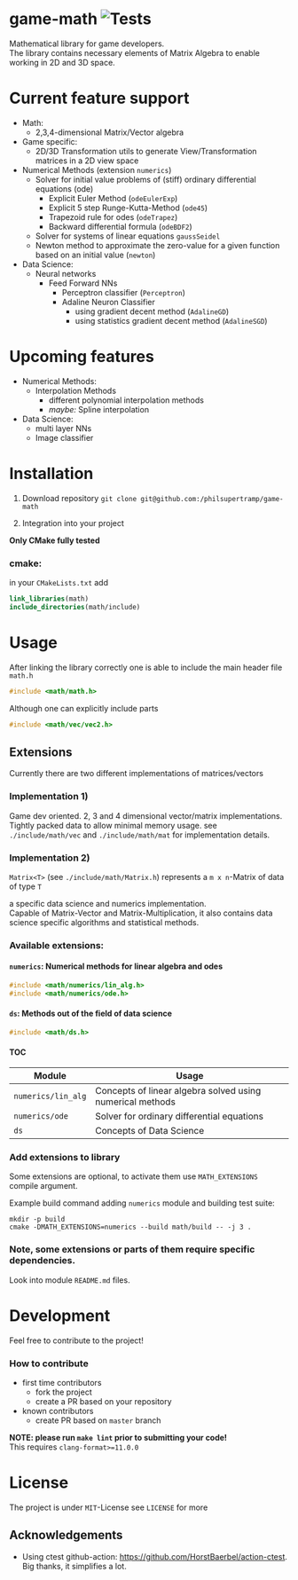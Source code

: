 # game-math ![Tests](https://github.com/philsupertramp/game-math/workflows/CMake/badge.svg?branch=master)

Mathematical library for game developers.  
The library contains necessary elements of Matrix Algebra to enable working in 2D and 3D space.

# Current feature support
- Math:
  - 2,3,4-dimensional Matrix/Vector algebra
- Game specific:
  - 2D/3D Transformation utils to generate View/Transformation matrices in a 2D view space
- Numerical Methods (extension `numerics`)
  - Solver for initial value problems of (stiff) ordinary differential equations (ode)
    - Explicit Euler Method (`odeEulerExp`)
    - Explicit 5 step Runge-Kutta-Method (`ode45`)
    - Trapezoid rule for odes (`odeTrapez`)
    - Backward differential formula (`odeBDF2`)
  - Solver for systems of linear equations `gaussSeidel`
  - Newton method to approximate the zero-value for a given function based on an initial value (`newton`)
- Data Science:
  - Neural networks
    - Feed Forward NNs
      - Perceptron classifier (`Perceptron`)
      - Adaline Neuron Classifier
        - using gradient decent method (`AdalineGD`)
        - using statistics gradient decent method (`AdalineSGD`)
# Upcoming features
- Numerical Methods:
  - Interpolation Methods
    - different polynomial interpolation methods
    - _maybe:_ Spline interpolation
- Data Science:
  - multi layer NNs
  - Image classifier

# Installation

1. Download repository
`git clone git@github.com:/philsupertramp/game-math`

2. Integration into your project

**Only CMake fully tested**
### cmake:
in your `CMakeLists.txt` add
```cmake
link_libraries(math)
include_directories(math/include)
```

# Usage

After linking the library correctly one is able to include
the main header file `math.h`
```c++
#include <math/math.h>
```
Although one can explicitly include parts
```c++
#include <math/vec/vec2.h>
```

## Extensions
Currently there are two different implementations
of matrices/vectors
### Implementation 1)
Game dev oriented. 2, 3 and 4 dimensional vector/matrix
implementations.  
Tightly packed data to allow minimal memory usage.
see `./include/math/vec` and `./include/math/mat`
for implementation details.

### Implementation 2)
`Matrix<T>` (see `./include/math/Matrix.h`) represents a `m x n`-Matrix of data of type `T`

a specific data science and numerics implementation.  
Capable of Matrix-Vector and Matrix-Multiplication, it also contains
data science specific algorithms and statistical methods.
### Available extensions:
#### `numerics`: Numerical methods for linear algebra and odes
```c++
#include <math/numerics/lin_alg.h>
#include <math/numerics/ode.h>
```
#### `ds`: Methods out of the field of data science
```c++
#include <math/ds.h>
```
#### TOC
Module | Usage |
--- | --- |
`numerics/lin_alg` | Concepts of linear algebra solved using numerical methods |
`numerics/ode` | Solver for ordinary differential equations |
`ds` | Concepts of Data Science |

### Add extensions to library
Some extensions are optional, to activate them use
`MATH_EXTENSIONS` compile argument.

Example build command adding `numerics` module and building test suite:
```
mkdir -p build
cmake -DMATH_EXTENSIONS=numerics --build math/build -- -j 3 .
```

### Note, some extensions or parts of them require specific dependencies.
Look into module `README.md` files.

# Development
Feel free to contribute to the project!

### How to contribute
- first time contributors
    - fork the project
    - create a PR based on your repository
- known contributors
    - create PR based on `master` branch

**NOTE: please run `make lint` prior to submitting your code!**  
This requires `clang-format>=11.0.0`

# License
The project is under `MIT`-License see `LICENSE` for more

## Acknowledgements
- Using ctest github-action: https://github.com/HorstBaerbel/action-ctest. Big thanks, it simplifies a lot.

